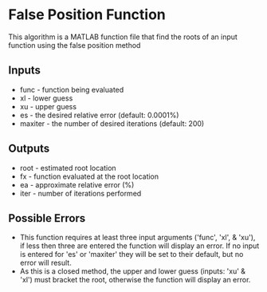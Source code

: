 # False Position Function
This algorithm is a MATLAB function file that find the roots of an input function using the false position method
## Inputs
* func - function being evaluated
* xl - lower guess
* xu - upper guess
* es - the desired relative error (default: 0.0001%)
* maxiter - the number of desired iterations (default: 200)
## Outputs
* root - estimated root location
* fx - function evaluated at the root location
* ea - approximate relative error (%)
* iter - number of iterations performed
## Possible Errors
* This function requires at least three input arguments ('func', 'xl', & 'xu'), if less then three are entered the function will display an error. If no input is entered for 'es' or 'maxiter' they will be set to their default, but no error will result.
* As this is a closed method, the upper and lower guess (inputs: 'xu' & 'xl') must bracket the root, otherwise the function will display an error.
